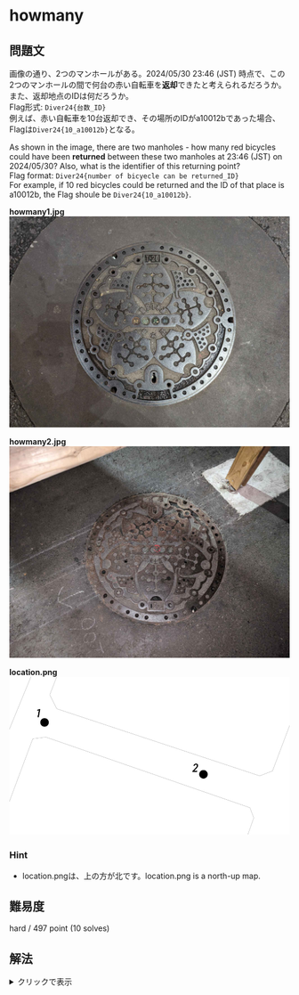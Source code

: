 # howmany

## 問題文

画像の通り、2つのマンホールがある。2024/05/30 23:46 (JST) 時点で、この2つのマンホールの間で何台の赤い自転車を**返却**できたと考えられるだろうか。また、返却地点のIDは何だろうか。  
Flag形式: `Diver24{台数_ID}`  
例えば、赤い自転車を10台返却でき、その場所のIDがa10012bであった場合、Flagは`Diver24{10_a10012b}`となる。

As shown in the image, there are two manholes - how many red bicycles could have been **returned** between these two manholes at 23:46 (JST) on 2024/05/30? Also, what is the identifier of this returning point?  
Flag format: `Diver24{number of bicyecle can be returned_ID}`  
For example, if 10 red bicycles could be returned and the ID of that place is a10012b, the Flag shoule be `Diver24{10_a10012b}`.

**howmany1.jpg**  
![](howmany1.jpg)


**howmany2.jpg**  
![](howmany2.jpg)

**location.png**  
![](location.png)

### Hint

- location.pngは、上の方が北です。location.png is a north-up map.

## 難易度

hard / 497 point (10 solves)

## 解法

<details>

<summary>クリックで表示</summary>

文字が読み取れるマンホール（howmany1）、文字が読み取れないマンホール（howmany2）、2枚のマンホールの位置関係を示したと思われる地図（location）が示されます。

文字が読み取れるマンホールでは `東京　下水道　62 0I 3F 08` などと記載されているほか、Reverse Image Searchから東京のマンホールであると分かります。「東京 マンホール 番号」で検索すると [東京番ホールマップ - 駅からマンホール](https://ekikaramanhole.whitebeach.org/ext/0A0A/) というWebサイトがヒットします。

入力欄に従い、 `62 0I 3F` と入力すると、人孔番号 `201412062` および新宿駅付近の地図、そして「下水道台帳 2014ページ の 1B に記載されています」と表示されます。
なお、`0I` が `01` と紛らわしいのですが、 `01` ではエラーが表示されるほか、「お勧めの番ホールマップ」部分から「数字+アルファベット」の並びになっているものがあることから、 `0I` であると判断できます。

「下水道台帳」を検索すると、東京都の[下水道台帳案内](https://www.gesui.metro.tokyo.lg.jp/contractor/d1/daicyo/)がヒットします。先ほどのマップで表示された新宿付近を「索引図」などから辿ると、新宿区役所付近に似たような配置の場所が見つかります。「施設の詳細確認」をクリックすると、人孔番号 `201412062` も一致していることが確認できます。

このエリアを Google Mapsで確認すると「ドコモ・バイクシェア」が存在していることが判明します。[ドコモ・バイクシェア](https://docomo-cycle.jp/)のバイクは赤色であり、問題文で示唆されるものがこれであると分かります。

ドコモ・バイクシェアのサイトを表示し、[東京広域エリアのポート一覧マップが掲載されているページ](https://docomo-cycle.jp/tokyo/)から、当該のポートが `D6-01.新宿区役所本庁舎 / Shinjuku City Office Main Bldg.` という名前であることが判明します。また、Googleストリートビューでは古い画像しか得られませんが、同サイトの写真から道路沿いに木製の柵で囲まれたバイクシェアのポートの画像も確認でき、これは問題で与えられた画像に写り込んだ柵の様子と一致します。

ただし、ドコモ・バイクシェアのアプリやGoogle Mapsの表示からは現在状況しか表示されません。このような場合、何らかのAPIが公開されていないか探してみるのも手の一つです。

そこで、`docomo bikeshare api` で検索すると、[GBFS](https://gbfs.org/)形式のAPIが[公共交通オープンデータ協議会（ODPT）](https://ckan.odpt.org/en/dataset/c_bikeshare_gbfs-d-bikeshare/resource/e27ef00c-6395-4b3f-8acf-28ee8ebf7d6d)から提供されていることが分かります。

[`station_information`](https://api-public.odpt.org/api/v4/gbfs/docomo-cycle-tokyo/station_information.json) を `新宿区役所`で検索すると、

```json
{"lat":35.693602,"lon":139.703229,"name":"D6-01.新宿区役所本庁舎","capacity":48,"region_id":"5","station_id":"00010184"}
```

というフィールドが見つかります。この `station_id` (00010184) を用いて [`station_status`](https://api-public.odpt.org/api/v4/gbfs/docomo-cycle-tokyo/station_status.json) を検索すると、以下のようなフィールドが見つかります。

```json
{"is_renting":true,"station_id":"00010184","is_installed":true,"is_returning":true,"last_reported":1711217944,"num_bikes_available":0,"num_docks_available":48},
```

ただし、これはあくまで現在時点での状況であり、過去の状況は取得できません。
そこで、このAPIの仕様を確認してみると、特に認証は行われず固定のURLでJSONファイルが配信されているものであると分かります。つまり、同一のURLでキャッシュが残っている可能性があるということです。

Archive.todayを確認すると、[当該時刻](https://archive.md/https://api-public.odpt.org/api/v4/gbfs/docomo-cycle-tokyo/station_status.json)にアーカイブが残っています。

```json
{"is_renting":true,"station_id":"00010184","is_installed":true,"is_returning":true,"last_reported":1717080364,"num_bikes_available":4,"num_docks_available":41}
```

問題に示された時刻において、`num_bikes_available` が4であるため、このステーションに利用可能な自転車が4台あったと分かります。併せて、`num_docks_available` が41であり、41台駐輪可能であったと分かります。

ちなみに、
```
貸し出し可能台数（num_bikes_available） = 総ドック数 - 駐輪可能台数（num_docks_available） - 故障やバッテリ切れで貸し出しできない台数
```
となっています。

なお、新宿区役所西側の `35.6938388, 139.7031075` 付近に存在していた駐輪スポットは南側に統合されており、CTF出題時点で問題として成立する（つまり、西側のスポットによって台数に齟齬が発生しない）ことを確認しています。この情報は[オンラインでも確認](https://shinjukunews.com/42376)できますが、運営チームが実地でも確認を行いました。

**Diver24{41_00010184}**

この問題の前半は、以下の記事に着想を得ています。

- [【個人情報が盗まれる】SNSの写真で気を付けるべきポイント（TBS）](https://topics.tbs.co.jp/article/detail/?id=7248)

「マンホールから撮影場所がわかる」という話は時折SNSで見かけますが、どのような原理で可能なのかを知っていただき、個人情報の保護に繋げていただきたいという意図があります。

後半部分は公開されているAPIの活用を念頭に置いたものです。
各分野において公共データのオープンデータ化が進んでおり、これらは調査において強力なデータソースとなります。

</details>
